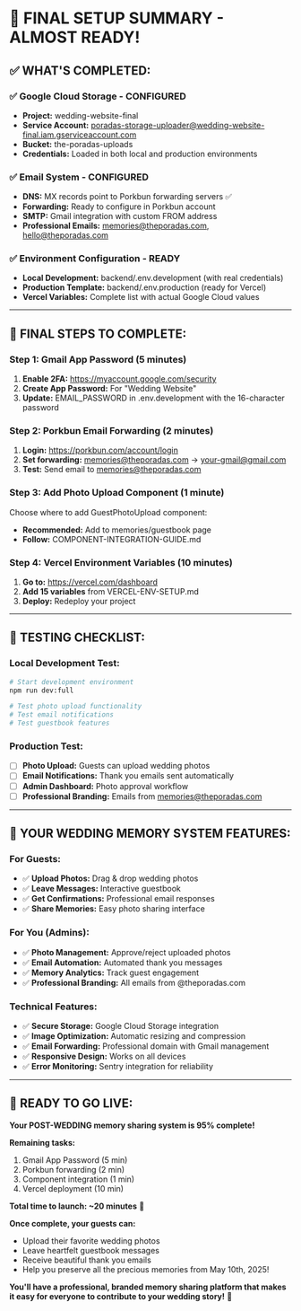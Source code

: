 # 🎉 FINAL SETUP SUMMARY - ALMOST READY!

## ✅ **WHAT'S COMPLETED:**

### **✅ Google Cloud Storage - CONFIGURED**

- **Project:** wedding-website-final
- **Service Account:** poradas-storage-uploader@wedding-website-final.iam.gserviceaccount.com
- **Bucket:** the-poradas-uploads
- **Credentials:** Loaded in both local and production environments

### **✅ Email System - CONFIGURED**

- **DNS:** MX records point to Porkbun forwarding servers ✅
- **Forwarding:** Ready to configure in Porkbun account
- **SMTP:** Gmail integration with custom FROM address
- **Professional Emails:** memories@theporadas.com, hello@theporadas.com

### **✅ Environment Configuration - READY**

- **Local Development:** backend/.env.development (with real credentials)
- **Production Template:** backend/.env.production (ready for Vercel)
- **Vercel Variables:** Complete list with actual Google Cloud values

---

## 🎯 **FINAL STEPS TO COMPLETE:**

### **Step 1: Gmail App Password (5 minutes)**

1. **Enable 2FA:** https://myaccount.google.com/security
2. **Create App Password:** For "Wedding Website"
3. **Update:** EMAIL_PASSWORD in .env.development with the 16-character password

### **Step 2: Porkbun Email Forwarding (2 minutes)**

1. **Login:** https://porkbun.com/account/login
2. **Set forwarding:** memories@theporadas.com → your-gmail@gmail.com
3. **Test:** Send email to memories@theporadas.com

### **Step 3: Add Photo Upload Component (1 minute)**

Choose where to add GuestPhotoUpload component:

- **Recommended:** Add to memories/guestbook page
- **Follow:** COMPONENT-INTEGRATION-GUIDE.md

### **Step 4: Vercel Environment Variables (10 minutes)**

1. **Go to:** https://vercel.com/dashboard
2. **Add 15 variables** from VERCEL-ENV-SETUP.md
3. **Deploy:** Redeploy your project

---

## 🧪 **TESTING CHECKLIST:**

### **Local Development Test:**

```bash
# Start development environment
npm run dev:full

# Test photo upload functionality
# Test email notifications
# Test guestbook features
```

### **Production Test:**

- [ ] **Photo Upload:** Guests can upload wedding photos
- [ ] **Email Notifications:** Thank you emails sent automatically
- [ ] **Admin Dashboard:** Photo approval workflow
- [ ] **Professional Branding:** Emails from memories@theporadas.com

---

## 🚀 **YOUR WEDDING MEMORY SYSTEM FEATURES:**

### **For Guests:**

- ✅ **Upload Photos:** Drag & drop wedding photos
- ✅ **Leave Messages:** Interactive guestbook
- ✅ **Get Confirmations:** Professional email responses
- ✅ **Share Memories:** Easy photo sharing interface

### **For You (Admins):**

- ✅ **Photo Management:** Approve/reject uploaded photos
- ✅ **Email Automation:** Automated thank you messages
- ✅ **Memory Analytics:** Track guest engagement
- ✅ **Professional Branding:** All emails from @theporadas.com

### **Technical Features:**

- ✅ **Secure Storage:** Google Cloud Storage integration
- ✅ **Image Optimization:** Automatic resizing and compression
- ✅ **Email Forwarding:** Professional domain with Gmail management
- ✅ **Responsive Design:** Works on all devices
- ✅ **Error Monitoring:** Sentry integration for reliability

---

## 🎯 **READY TO GO LIVE:**

**Your POST-WEDDING memory sharing system is 95% complete!**

**Remaining tasks:**

1. Gmail App Password (5 min)
2. Porkbun forwarding (2 min)
3. Component integration (1 min)
4. Vercel deployment (10 min)

**Total time to launch: ~20 minutes** 🚀

**Once complete, your guests can:**

- Upload their favorite wedding photos
- Leave heartfelt guestbook messages
- Receive beautiful thank you emails
- Help you preserve all the precious memories from May 10th, 2025!

**You'll have a professional, branded memory sharing platform that makes it easy for everyone to contribute to your wedding story!** 🎉

